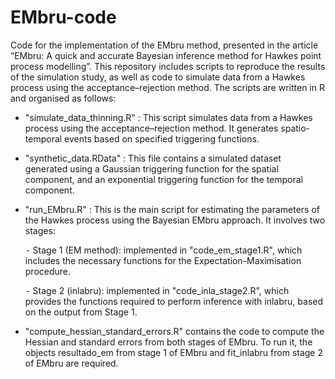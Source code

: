 # EMbru-code
Code for the implementation of the EMbru method, presented in the article “EMbru: A quick and accurate Bayesian inference method for Hawkes point process modelling”. This repository includes scripts to reproduce the results of the simulation study, as well as code to simulate data from a Hawkes process using the acceptance–rejection method. The scripts are written in R and organised as follows:

- "simulate_data_thinning.R" : This script simulates data from a Hawkes process using the acceptance–rejection method. It generates spatio-temporal events based on specified triggering functions.

- "synthetic_data.RData" : This file contains a simulated dataset generated using a Gaussian triggering function for the spatial component, and an exponential triggering function for the temporal component.

- "run_EMbru.R" : This is the main script for estimating the parameters of the Hawkes process using the Bayesian EMbru approach. It involves two stages:
  
  ⁃ Stage 1 (EM method): implemented in "code_em_stage1.R", which includes the necessary functions for the Expectation-Maximisation procedure. 
  
  ⁃ Stage 2 (inlabru): implemented in "code_inla_stage2.R", which provides the functions required to perform inference with inlabru, based on the output from Stage 1. 
  
- "compute_hessian_standard_errors.R" contains the code to compute the Hessian and standard errors from both stages of EMbru. To run it, the objects resultado_em from stage 1 of EMbru and fit_inlabru from stage 2 of EMbru are required.
